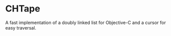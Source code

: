 CHTape
======

A fast implementation of a doubly linked list for Objective-C and a cursor for easy traversal.
